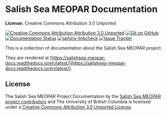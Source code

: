 Salish Sea MEOPAR Documentation
===============================

**License:** Creative Commons Attribution 3.0 Unported

[![Creative Commons Attribution Attribution 3.0 Unported](https://img.shields.io/badge/license-CC--BY-lightgrey.svg)](https://creativecommons.org/licenses/by/3.0/deed.en_US)
[![Git on GitHub](https://img.shields.io/badge/version%20control-git-blue.svg?logo=github)](https://github.com/SalishSeaCast/docs)
[![Documentation Status](https://readthedocs.org/projects/salishsea-meopar-docs/badge/?version=latest)](https://salishsea-meopar-docs.readthedocs.io/en/latest/)
[![sphinx-linkcheck](https://github.com/SalishSeaCast/docs/workflows/sphinx-linkcheck/badge.svg)](https://github.com/SalishSeaCast/docs/actions?query=workflow:sphinx-linkcheck)
[![Issue Tracker](https://img.shields.io/github/issues/SalishSeaCast/docs?logo=github)](https://github.com/SalishSeaCast/docs/issues)

This is a collection of documentation about the Salish Sea MEOPAR project.

They are rendered at [https://salishsea-meopar-docs.readthedocs.io/en/latest/](https://salishsea-meopar-docs.readthedocs.io/en/latest/).


License
-------

The Salish Sea MEOPAR Project Documentation by the [Salish Sea MEOPAR project contributors](https://github.com/SalishSeaCast/docs/blob/main/CONTRIBUTORS.rst) and The University of British Columbia is licensed under a [Creative Commons Attribution 3.0 Unported License](http://creativecommons.org/licenses/by/3.0/deed.en_US).

